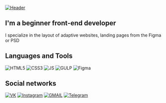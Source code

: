 [![Header](https://ie.wampi.ru/2022/05/24/roflan.md.png)](https://vk.com/zosik_667)

## I'm a beginner front-end developer
I specialize in the layout of adaptive websites, landing pages from the Figma or PSD

## Languages and Tools

![HTML5](https://img.shields.io/badge/-HTML-black?style=for-the-badge&logo=HTML5&logoColor=red)
![CSS3](https://img.shields.io/badge/-CSS-black?style=for-the-badge&logo=CSS3&logoColor=blue)
![JS](https://img.shields.io/badge/-JavaScript-black?style=for-the-badge&logo=CSS3&logoColor=yellow)
![GULP](https://img.shields.io/badge/-GULP-black?style=for-the-badge&logo=GULP&logoColor=red)
![Figma](https://img.shields.io/badge/-Figma-black?style=for-the-badge&logo=Figma&logoColor=orange)


## Social networks

[![VK](https://img.shields.io/badge/-VK-black?style=for-the-badge&logo=VK&logoColor=blue)](https://vk.com/zosik_667)
[![Instagram](https://img.shields.io/badge/-Instagram-black?style=for-the-badge&logo=instagram&logoColor=blueviolet)](https://www.instagram.com/ego0or_/)
[![GMAIL](https://img.shields.io/badge/-GMAIL-black?style=for-the-badge&logo=GMAIL&logoColor=red)]()
[![Telegram](https://img.shields.io/badge/-Telegram-black?style=for-the-badge&logo=Telegram&logoColor=blue)](https://t.me/fck_roflan)

